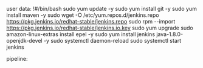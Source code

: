 user data:
!#/bin/bash
sudo yum update -y
sudo yum install git -y
sudo yum install maven -y
sudo wget -O /etc/yum.repos.d/jenkins.repo https://pkg.jenkins.io/redhat-stable/jenkins.repo
sudo rpm --import https://pkg.jenkins.io/redhat-stable/jenkins.io.key
sudo yum upgrade
sudo amazon-linux-extras install epel -y
sudo yum install jenkins java-1.8.0-openjdk-devel -y
sudo systemctl daemon-reload
sudo systemctl start jenkins

pipeline:
